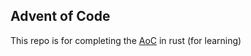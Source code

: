 ## Advent of Code

This repo is for completing the
[AoC](https://adventofcode.com/2021) in rust (for learning)
